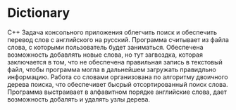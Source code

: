 # Dictionary
C++
Задача консольного приложения облегчить поиск и обеспечить перевод слов с английского на русский. Программа считывает из файла слова, 
с которыми пользователь будет заниматься. Обеспечена возможность добавлять новые слова, но тут загвоздка, которая заключается в том, что
не обеспечена правильная запись в текстовый файл, чтобы программа могла в дальнейшем загружать правидльно информацию.
Работа со словами организована по алгоритму двоичного дерева поиска, что обеспечивет бысрый отсортированный поиск слова.
Программа выстраивает в алфавитном порядке английские слова, дает возможность добалять и удалять узлы дерева. 
